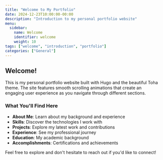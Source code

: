```yaml
---
title: "Welcome to My Portfolio"
date: 2024-12-23T10:00:00-00:00
description: "Introduction to my personal portfolio website"
menu:
  sidebar:
    name: Welcome
    identifier: welcome
    weight: 10
tags: ["welcome", "introduction", "portfolio"]
categories: ["General"]
---
```


## Welcome!

This is my personal portfolio website built with Hugo and the beautiful Toha theme. The site features smooth scrolling animations that create an engaging user experience as you navigate through different sections.

### What You'll Find Here

- **About Me**: Learn about my background and experience
- **Skills**: Discover the technologies I work with
- **Projects**: Explore my latest work and contributions
- **Experience**: See my professional journey
- **Education**: My academic background
- **Accomplishments**: Certifications and achievements

Feel free to explore and don't hesitate to reach out if you'd like to connect!



